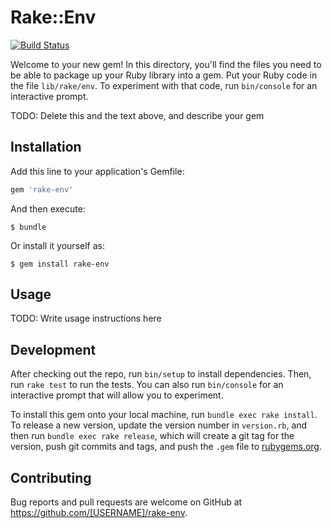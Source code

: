 # Rake::Env

[![Build Status](https://travis-ci.org/ak10m/rake-env.svg?branch=master)](https://travis-ci.org/ak10m/rake-env)

Welcome to your new gem! In this directory, you'll find the files you need to be able to package up your Ruby library into a gem. Put your Ruby code in the file `lib/rake/env`. To experiment with that code, run `bin/console` for an interactive prompt.

TODO: Delete this and the text above, and describe your gem

## Installation

Add this line to your application's Gemfile:

```ruby
gem 'rake-env'
```

And then execute:

    $ bundle

Or install it yourself as:

    $ gem install rake-env

## Usage

TODO: Write usage instructions here

## Development

After checking out the repo, run `bin/setup` to install dependencies. Then, run `rake test` to run the tests. You can also run `bin/console` for an interactive prompt that will allow you to experiment.

To install this gem onto your local machine, run `bundle exec rake install`. To release a new version, update the version number in `version.rb`, and then run `bundle exec rake release`, which will create a git tag for the version, push git commits and tags, and push the `.gem` file to [rubygems.org](https://rubygems.org).

## Contributing

Bug reports and pull requests are welcome on GitHub at https://github.com/[USERNAME]/rake-env.

